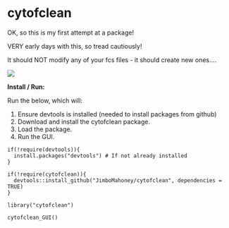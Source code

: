 # cytofclean

OK, so this is my first attempt at a package!

VERY early days with this, so tread cautiously!

It should NOT modify any of your fcs files - it should create new ones....

<img src="https://raw.githubusercontent.com/JimboMahoney/cytofclean/master/plots_15_28_57.png"
  align="center" />

<b>Install / Run:</b>

Run the below, which will:

1) Ensure devtools is installed (needed to install packages from github)
2) Download and install the cytofclean package.
3) Load the package.
4) Run the GUI.

```
if(!require(devtools)){
  install.packages("devtools") # If not already installed
}

if(!require(cytofclean)){
  devtools::install_github("JimboMahoney/cytofclean", dependencies = TRUE)
}

library("cytofclean")

cytofclean_GUI()
```

